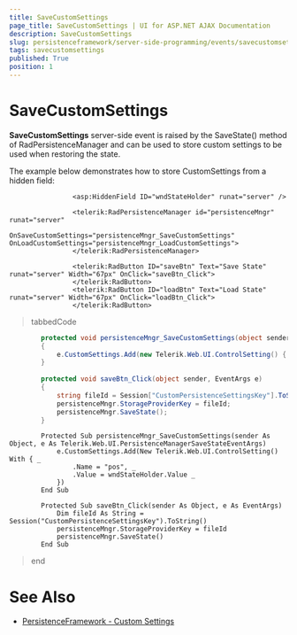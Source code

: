 ```yaml
---
title: SaveCustomSettings
page_title: SaveCustomSettings | UI for ASP.NET AJAX Documentation
description: SaveCustomSettings
slug: persistenceframework/server-side-programming/events/savecustomsettings
tags: savecustomsettings
published: True
position: 1
---
```


# SaveCustomSettings



__SaveCustomSettings__ server-side event is raised by the SaveState() method of RadPersistenceManager and can be used to	store custom settings to be used when restoring the state.

The example below demonstrates how to store CustomSettings from a hidden field:

````ASPNET
				<asp:HiddenField ID="wndStateHolder" runat="server" />
	
				<telerik:RadPersistenceManager id="persistenceMngr" runat="server"
					OnSaveCustomSettings="persistenceMngr_SaveCustomSettings" OnLoadCustomSettings="persistenceMngr_LoadCustomSettings">
				</telerik:RadPersistenceManager>
	
				<telerik:RadButton ID="saveBtn" Text="Save State" runat="server" Width="67px" OnClick="saveBtn_Click">
				</telerik:RadButton>
				<telerik:RadButton ID="loadBtn" Text="Load State" runat="server" Width="67px" OnClick="loadBtn_Click">
				</telerik:RadButton>
````



>tabbedCode

````C#
		protected void persistenceMngr_SaveCustomSettings(object sender, Telerik.Web.UI.PersistenceManagerSaveStateEventArgs e)
		{
			e.CustomSettings.Add(new Telerik.Web.UI.ControlSetting() { Name = "pos", Value = wndStateHolder.Value });
		}
	
		protected void saveBtn_Click(object sender, EventArgs e)
		{
			string fileId = Session["CustomPersistenceSettingsKey"].ToString();
			persistenceMngr.StorageProviderKey = fileId;
			persistenceMngr.SaveState();
		}
````



````VB.NET
		Protected Sub persistenceMngr_SaveCustomSettings(sender As Object, e As Telerik.Web.UI.PersistenceManagerSaveStateEventArgs)
			e.CustomSettings.Add(New Telerik.Web.UI.ControlSetting() With { _
				.Name = "pos", _
				.Value = wndStateHolder.Value _
			})
		End Sub
	
		Protected Sub saveBtn_Click(sender As Object, e As EventArgs)
			Dim fileId As String = Session("CustomPersistenceSettingsKey").ToString()
			persistenceMngr.StorageProviderKey = fileId
			persistenceMngr.SaveState()
		End Sub
````


>end

# See Also

 * [PersistenceFramework - Custom Settings](http://demos.telerik.com/aspnet-ajax/persistenceframework/examples/customsettings/defaultcs.aspx)
